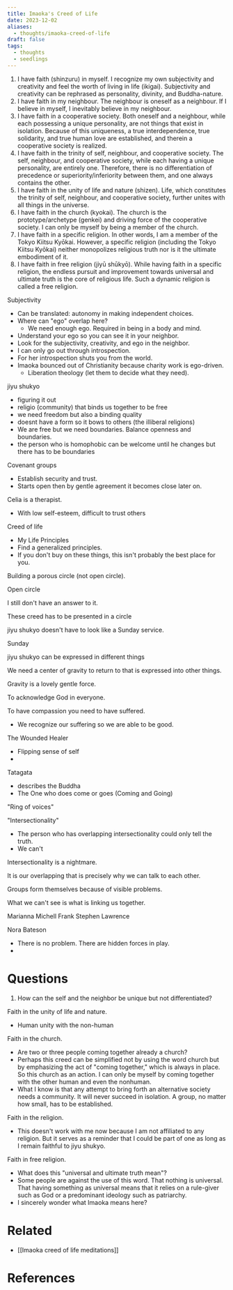 ```yaml
---
title: Imaoka's Creed of Life
date: 2023-12-02
aliases:
  - thoughts/imaoka-creed-of-life
draft: false
tags:
  - thoughts
  - seedlings
---
```

1. I have faith (shinzuru) in myself. I recognize my own subjectivity and creativity and feel the worth of living in life (ikigai). Subjectivity and creativity can be rephrased as personality, divinity, and Buddha-nature.
2. I have faith in my neighbour. The neighbour is oneself as a neighbour. If I believe in myself, I inevitably believe in my neighbour.
3. I have faith in a cooperative society. Both oneself and a neighbour, while each possessing a unique personality, are not things that exist in isolation. Because of this uniqueness, a true interdependence, true solidarity, and true human love are established, and therein a cooperative society is realized.
4. I have faith in the trinity of self, neighbour, and cooperative society. The self, neighbour, and cooperative society, while each having a unique personality, are entirely one. Therefore, there is no differentiation of precedence or superiority/inferiority between them, and one always contains the other.
5. I have faith in the unity of life and nature (shizen). Life, which constitutes the trinity of self, neighbour, and cooperative society, further unites with all things in the universe.
6. I have faith in the church (kyokai). The church is the prototype/archetype (genkei) and driving force of the cooperative society. I can only be myself by being a member of the church.
7. I have faith in a specific religion. In other words, I am a member of the Tokyo Kiitsu Kyōkai. However, a specific religion (including the Tokyo Kiitsu Kyōkai) neither monopolizes religious truth nor is it the ultimate embodiment of it.
8. I have faith in free religion (jiyū shūkyō). While having faith in a specific religion, the endless pursuit and improvement towards universal and ultimate truth is the core of religious life. Such a dynamic religion is called a free religion.

Subjectivity
- Can be translated: autonomy in making independent choices.
- Where can "ego" overlap here?
	- We need enough ego. Required in being in a body and mind.
- Understand your ego so you can see it in your neighbor.
- Look for the subjectivity, creativity, and ego in the neighbor.
- I can only go out through introspection.
- For her introspection shuts you from the world.
- Imaoka bounced out of Christianity because charity work is ego-driven.
	- Liberation theology (let them to decide what they need).

jiyu shukyo
- figuring it out
- religio (community) that binds us together to be free
- we need freedom but also a binding quality
- doesnt have a form so it bows to others (the illiberal religions)
- We are free but we need boundaries. Balance openness and boundaries.
- the person who is homophobic can be welcome until he changes but there has to be boundaries

Covenant groups
- Establish security and trust.
- Starts open then by gentle agreement it becomes close later on.

Celia is a therapist.
- With low self-esteem, difficult to trust others

Creed of life
- My Life Principles
- Find a generalized principles.
- If you don't buy on these things, this isn't probably the best place for you.

Building a porous circle (not open circle).

Open circle

I still don't have an answer to it.

These creed has to be presented in a circle

jiyu shukyo doesn't have to look like a Sunday service.

Sunday

jiyu shukyo can be expressed in different things

We need a center of gravity to return to that is expressed into other things.

Gravity is a lovely gentle force.

To acknowledge God in everyone.

To have compassion you need to have suffered.
- We recognize our suffering so we are able to be good.

The Wounded Healer
- Flipping sense of self
- 

Tatagata
- describes the Buddha
- The One who does come or goes (Coming and Going)

"Ring of voices"

"Intersectionality"
- The person who has overlapping intersectionality could only tell the truth.
- We can't

Intersectionality is a nightmare.

It is our overlapping that is precisely why we can talk to each other.

Groups form themselves because of visible problems.

What we can't see is what is linking us together.

Marianna Michell
Frank
Stephen Lawrence

Nora Bateson
- There is no problem. There are hidden forces in play.
- 

# Questions

1. How can the self and the neighbor be unique but not differentiated?

Faith in the unity of life and nature.
- Human unity with the non-human

Faith in the church.
- Are two or three people coming together already a church?
- Perhaps this creed can be simplified not by using the word church but by emphasizing the act of "coming together," which is always in place. So this church as an action. I can only be myself by coming together with the other human and even the nonhuman.
- What I know is that any attempt to bring forth an alternative society needs a community. It will never succeed in isolation. A group, no matter how small, has to be established.

Faith in the religion.
- This doesn't work with me now because I am not affiliated to any religion. But it serves as a reminder that I could be part of one as long as I remain faithful to jiyu shukyo.

Faith in free religion.
- What does this "universal and ultimate truth mean"?
- Some people are against the use of this word. That nothing is universal. That having something as universal means that it relies on a rule-giver such as God or a predominant ideology such as patriarchy.
- I sincerely wonder what Imaoka means here?

# Related

- [[Imaoka creed of life meditations]]

# References
